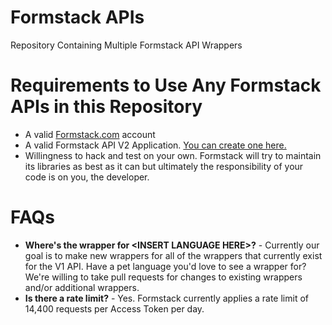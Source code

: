 Formstack APIs
=============

Repository Containing Multiple Formstack API Wrappers

Requirements to Use Any Formstack APIs in this Repository
=========================================================
* A valid [Formstack.com](http://www.formstack.com) account
* A valid Formstack API V2 Application. [You can create one here.](https://www.formstack.com/developers/applications)
* Willingness to hack and test on your own. Formstack will try to maintain its libraries as best as it can but ultimately the responsibility of your code is on you, the developer.

FAQs
====
* **Where's the wrapper for \<INSERT LANGUAGE HERE\>?** - Currently our goal is
 to make new wrappers for all of the wrappers that currently exist for the V1 API.
 Have a pet language you'd love to see a wrapper for? We're willing to take pull
 requests for changes to existing wrappers and/or additional wrappers.
* **Is there a rate limit?** - Yes. Formstack currently applies a rate limit of
 14,400 requests per Access Token per day.
